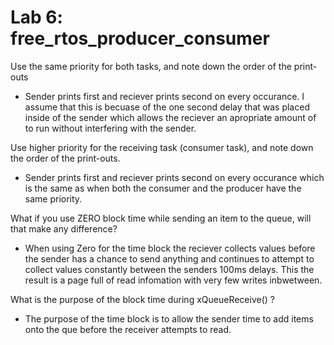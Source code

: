 # Lab 6: free_rtos_producer_consumer

Use the same priority for both tasks, and note down the order of the print-outs
- Sender prints first and reciever prints second on every occurance.  I assume that this is becuase of the one second delay that was placed inside of the sender which allows the reciever an apropriate amount of to run without interfering with the sender. 

Use higher priority for the receiving task (consumer task), and note down the order of the print-outs.
- Sender prints first and reciever prints second on every occurance which is the same as when both the consumer and the producer have the same priority. 

What if you use ZERO block time while sending an item to the queue, will that make any difference?
- When using Zero for the time block the reciever collects values before the sender has a chance to send anything and continues to attempt to collect values constantly between the senders 100ms delays.  This the result is a page full of read infomation with very few writes inbwetween.   

What is the purpose of the block time during xQueueReceive() ?
- The purpose of the time block is to allow the sender time to add items onto the que before the receiver attempts to read.  

